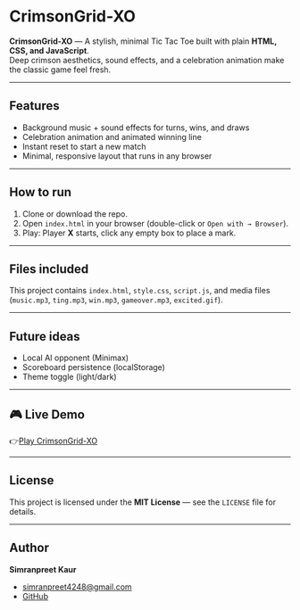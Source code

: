 # CrimsonGrid-XO

**CrimsonGrid-XO** — A stylish, minimal Tic Tac Toe built with plain **HTML, CSS, and JavaScript**.  
Deep crimson aesthetics, sound effects, and a celebration animation make the classic game feel fresh.

---

## Features
- Background music + sound effects for turns, wins, and draws  
- Celebration animation and animated winning line  
- Instant reset to start a new match  
- Minimal, responsive layout that runs in any browser

---

## How to run
1. Clone or download the repo.  
2. Open `index.html` in your browser (double-click or `Open with → Browser`).  
3. Play: Player **X** starts, click any empty box to place a mark.

---

## Files included
This project contains `index.html`, `style.css`, `script.js`, and media files (`music.mp3`, `ting.mp3`, `win.mp3`, `gameover.mp3`, `excited.gif`).

---

## Future ideas
- Local AI opponent (Minimax)  
- Scoreboard persistence (localStorage)  
- Theme toggle (light/dark)

---

## 🎮 Live Demo
👉[Play CrimsonGrid-XO](https://simran-210803.github.io/CrimsonGrid-XO/)

---

## License
This project is licensed under the **MIT License** — see the `LICENSE` file for details.

---

## **Author** 
**Simranpreet Kaur** 
- simranpreet4248@gmail.com 
- [GitHub](https://github.com/Simran-210803)